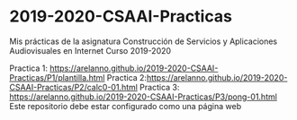 # 2019-2020-CSAAI-Practicas
Mis prácticas de la asignatura Construcción de Servicios y Aplicaciones Audiovisuales en Internet
Curso 2019-2020  


Practica 1: https://arelanno.github.io/2019-2020-CSAAI-Practicas/P1/plantilla.html
Practica 2:https://arelanno.github.io/2019-2020-CSAAI-Practicas/P2/calc0-01.html
Practica 3: https://arelanno.github.io/2019-2020-CSAAI-Practicas/P3/pong-01.html
Este repositorio debe estar configurado como una página web
